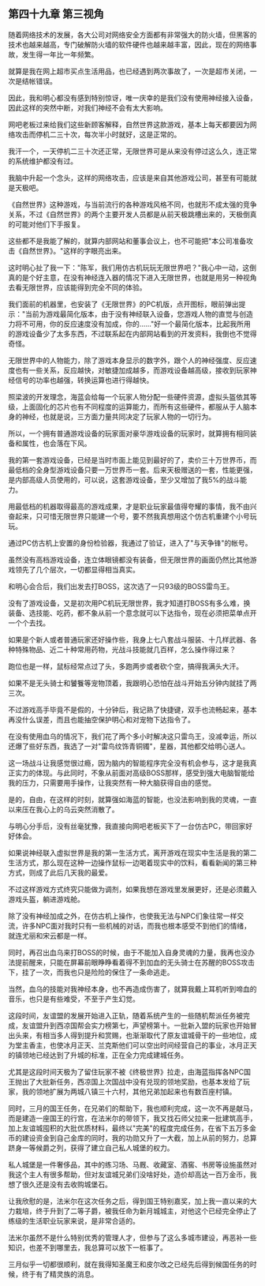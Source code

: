 ## 第四十九章 第三视角

随着网络技术的发展，各大公司对网络安全方面都有非常强大的防火墙，但黑客的技术也越来越高，专门破解防火墙的软件硬件也越来越丰富，因此，现在的网络事故，发生得一年比一年频繁。

就算是我在网上超市买点生活用品，也已经遇到两次事故了，一次是超市关闭，一次是结帐错误。

因此，我和明心都没有感到特别惊讶，唯一庆幸的是我们没有使用神经接入设备，因此这样的突然中断，对我们神经不会有太大影响。

网吧老板过来给我们这些新顾客解释，自然世界这款游戏，基本上每天都要因为网络攻击而停机二三十次，每次半小时就好，这是正常的。

我汗一个，一天停机二三十次还正常，无限世界可是从来没有停过这么久，连正常的系统维护都没有过。

我脑中升起一个念头，这样的网络攻击，应该是来自其他游戏公司，甚至有可能就是天极吧。

《自然世界》这种游戏，与当前流行的各种游戏风格不同，也就形不成太强的竞争关系，不过《自然世界》的两个主要开发人员都是从前天极跳槽出来的，天极倒真的可能对他们下手报复。

这些都不是我能了解的，就算内部网站和董事会议上，也不可能把"本公司准备攻击《自然世界》。"这样的字眼亮出来。

这时明心扯了我一下："陈军，我们用仿古机玩玩无限世界吧？"我心中一动，这倒真的是个好主意，在没有神经连入器的情况下进入无限世界，也就是用另一种视角去看无限世界，应该能得到完全不同的体验。

我们面前的机器里，也安装了《无限世界》的PC机版，点开图标，眼前弹出提示："当前为游戏最简化版本，由于没有神经联入设备，您游戏人物的直觉与创造力将不可用，你的反应速度没有加成，你的……"好一个最简化版本，比起我所用的游戏设备少了太多东西，不过联系起在内部网站看到的开发资料，我倒也不觉得奇怪。

无限世界中的人物能力，除了游戏本身显示的数字外，跟个人的神经强度、反应速度也有一些关系，反应越快，对敏捷加成越多，而游戏设备越高级，接收到玩家神经信号的功率也越强，转换运算也进行得越快。

照梁波的开发理念，海蓝会给每一个玩家人物分配一些硬件资源，虚拟头盔依其等级，上面固化的芯片也有不同程度的运算能力，而所有这些硬件，都服从于人脑本身的神经，也就是说，三方面力量共同决定了玩家人物的一切行为。

所以，一个拥有普通游戏设备的玩家面对豪华游戏设备的玩家时，就算拥有相同装备和属性，也会落在下风。

我的第一套游戏设备，已经是当时市面上能见到最好的了，卖价三十万世界币，而最低档的全身型游戏设备只要一万世界币一套。后来天极赠送的一套，性能更强，是内部高级人员使用的，可以说，这套游戏设备，至少又增加了我5%的战斗能力。

用最低档的机器取得最高的游戏成果，才是职业玩家最值得夸耀的事情，我不由兴奋起来，只可惜无限世界只能建一个号，要不然我真想用这个仿古机重建个小号玩玩。

通过PC仿古机上安置的身份检验器，我通过了验证，进入了"与天争锋"的帐号。

虽然没有高档游戏设备，连立体眼镜都没有装备，但无限世界的画面仍然比其他游戏领先了几个层次，一切都显得相当真实。

和明心会合后，我们出发去打BOSS，这次选了一只93级的BOSS雷鸟王。

没有了游戏设备，又是初次用PC机玩无限世界，我才知道打BOSS有多么难，换装备、选技能、吃药，都不象从前一个意念就可以下达指令，现在必须把菜单点开一个个去找。

如果是个新人或者普通玩家还好操作些，我身上七八套战斗服装、十几样武器、各种特殊物品、近二十种常用药物，光战斗技能就几百样，怎么操作得过来？

跑位也是一样，鼠标经常点过了头，多跑两步或者砍个空，搞得我满头大汗。

如果不是无头骑士和饕餮等宠物顶着，我跟明心恐怕在战斗开始五分钟内就挂了两三次。

不过游戏高手毕竟不是假的，十分钟后，我记熟了快捷键，双手也流畅起来，基本再没什么误差，而且也能抽空保护明心和对宠物下达指令了。

在没有使用血乌的情况下，我们花了两个多小时解决这只雷鸟王，没减幸运，所以还爆了些好东西，我选了一对"雷鸟纹饰青铜镯"，星器，其他都交给明心送人。

这一场战斗让我感觉很过瘾，因为脑内的智能程序完全没有机会参与，这才是我真正实力的体现。与此同时，不象从前面对高级BOSS那样，感受到强大电脑智能给我的压力，只需要用手操作，让我突然有一种大脑获得自由的感觉。

是的，自由，在这样的时刻，就算强如海蓝的智能，也没法影响到我的灵魂，一直以来压在我心上的乌云突然消散了。

与明心分手后，没有丝毫犹豫，我直接向网吧老板买下了一台仿古PC，带回家好好体会。

如果说神经联入虚拟世界是我的第一生活方式，离开游戏在现实中生活是我的第二生活方式，那么现在这种一边操作鼠标一边喝着现实中的饮料，看看新闻的第三种方式，则成了此后几天我的最爱。

不过这样游戏方式终究只能做为调剂，如果我想在游戏里发展更好，还是必须戴入游戏头盔，躺进游戏舱。

除了没有神经加成之外，在仿古机上操作，也使我无法与NPC们象往常一样交流，许多NPC面对我时只有一些机械的对话，而我也根本感受不到他们的情绪，就连尤丽和宋云都是一样。

同时，再召出血乌来打BOSS的时候，由于不能加入自身灵魂的力量，我再也没办法提前醒来，只能在屏幕前眼睁睁看着得不到加血的无头骑士在苏醒的BOSS攻击下，挂了一次，而我也只是险险的保住了一条命逃走。

当然，血乌的技能对我神经本身，也不再造成伤害了，就算我戴上耳机听到啼血的音乐，也只是有些难受，不至于产生幻觉。

这段时间，友谊盟的发展开始进入正轨，随着系统产生的一些随机帮派任务被完成，友谊盟升到西凉国帮会实力榜第七，声望榜第十。一批新入盟的玩家也开始冒出头来，有相当多人得到提升和赏赐，也渐渐取代了原友谊城骨干的一些地位，成为堂主香主，也使冰月正天、兰克斯他们可以空出时间经营自己的事业，冰月正天的镇领地已经达到了升城的标准，正在全力完成建城任务。

尤其是这段时间天极为了留住玩家不被《终极世界》拉走，由海蓝指挥各NPC国王抛出了大批新任务，西凉国上次国战中没有兑现的领地奖励，也基本发给了玩家，我的领地扩展为两城八镇三十六村，其他兄弟加起来也有数百座村镇。

同时，三月的国王任务，在兄弟们的帮助下，我也顺利完成，这一次不再是献马，而是建造一座国王的行宫，在法米尔的带领下，我又找石师父拉来一批建筑高手，加上友谊城囤积的大批优质材料，最终以"完美"的程度完成任务，在省下五万多金币的建设资金到自己金库的同时，我的功勋又升了一大截，加上从前的努力，总算跻身一等候爵之列，获得了建立自己私人城堡的权力。

私人城堡是一件奢侈品，其中的练习场、马厩、收藏室、酒窖、书房等设施虽然对我这个主人有很多帮助，但对友谊城兄弟们没啥好处，造价却高达一百万金币，我想了很久还是没有去收购城堡石。

让我欣慰的是，法米尔在这次任务之后，得到国王特别嘉奖，加上我一直以来的大力栽培，终于升到了二等子爵，被我任命为新月城城主，对他这个已经完全停止了练级的生活职业玩家来说，是非常合适的。

法米尔虽然不是什么特别优秀的管理人才，但参与了这么多城市建设，再恶补一些知识，也差不到哪里去，我总算可以放下一桩事了。

三月似乎一切都很顺利，就在我得知圣魔王和皮尔改之已经先后得到候国任务的时候，终于有了精灵族的消息。

